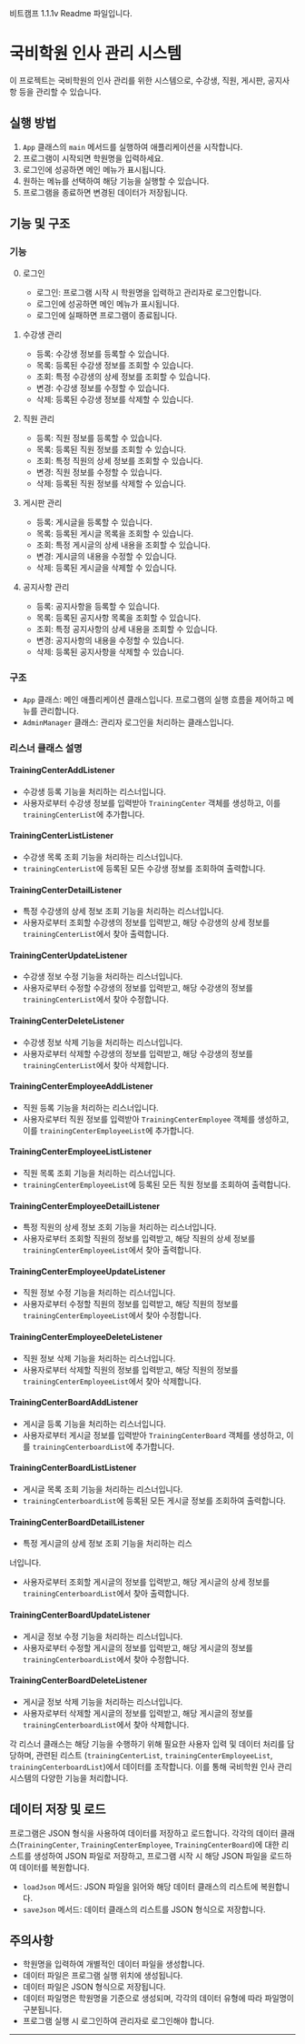 비트캠프 1.1.1v Readme 파일입니다. 

# 국비학원 인사 관리 시스템

이 프로젝트는 국비학원의 인사 관리를 위한 시스템으로, 수강생, 직원, 게시판, 공지사항 등을 관리할 수 있습니다.

## 실행 방법

1. `App` 클래스의 `main` 메서드를 실행하여 애플리케이션을 시작합니다.
2. 프로그램이 시작되면 학원명을 입력하세요.
3. 로그인에 성공하면 메인 메뉴가 표시됩니다.
4. 원하는 메뉴를 선택하여 해당 기능을 실행할 수 있습니다.
5. 프로그램을 종료하면 변경된 데이터가 저장됩니다.

## 기능 및 구조

### 기능

0. 로그인
   - 로그인: 프로그램 시작 시 학원명을 입력하고 관리자로 로그인합니다.
   - 로그인에 성공하면 메인 메뉴가 표시됩니다.
   - 로그인에 실패하면 프로그램이 종료됩니다.

1. 수강생 관리
   - 등록: 수강생 정보를 등록할 수 있습니다.
   - 목록: 등록된 수강생 정보를 조회할 수 있습니다.
   - 조회: 특정 수강생의 상세 정보를 조회할 수 있습니다.
   - 변경: 수강생 정보를 수정할 수 있습니다.
   - 삭제: 등록된 수강생 정보를 삭제할 수 있습니다.

2. 직원 관리
   - 등록: 직원 정보를 등록할 수 있습니다.
   - 목록: 등록된 직원 정보를 조회할 수 있습니다.
   - 조회: 특정 직원의 상세 정보를 조회할 수 있습니다.
   - 변경: 직원 정보를 수정할 수 있습니다.
   - 삭제: 등록된 직원 정보를 삭제할 수 있습니다.

3. 게시판 관리
   - 등록: 게시글을 등록할 수 있습니다.
   - 목록: 등록된 게시글 목록을 조회할 수 있습니다.
   - 조회: 특정 게시글의 상세 내용을 조회할 수 있습니다.
   - 변경: 게시글의 내용을 수정할 수 있습니다.
   - 삭제: 등록된 게시글을 삭제할 수 있습니다.

4. 공지사항 관리
   - 등록: 공지사항을 등록할 수 있습니다.
   - 목록: 등록된 공지사항 목록을 조회할 수 있습니다.
   - 조회: 특정 공지사항의 상세 내용을 조회할 수 있습니다.
   - 변경: 공지사항의 내용을 수정할 수 있습니다.
   - 삭제: 등록된 공지사항을 삭제할 수 있습니다.

### 구조

- `App` 클래스: 메인 애플리케이션 클래스입니다. 프로그램의 실행 흐름을 제어하고 메뉴를 관리합니다.
- `AdminManager` 클래스: 관리자 로그인을 처리하는 클래스입니다.

### 리스너 클래스 설명

#### TrainingCenterAddListener

- 수강생 등록 기능을 처리하는 리스너입니다.
- 사용자로부터 수강생 정보를 입력받아 `TrainingCenter` 객체를 생성하고, 이를 `trainingCenterList`에 추가합니다.

#### TrainingCenterListListener

- 수강생 목록 조회 기능을 처리하는 리스너입니다.
- `trainingCenterList`에 등록된 모든 수강생 정보를 조회하여 출력합니다.

#### TrainingCenterDetailListener

- 특정 수강생의 상세 정보 조회 기능을 처리하는 리스너입니다.
- 사용자로부터 조회할 수강생의 정보를 입력받고, 해당 수강생의 상세 정보를 `trainingCenterList`에서 찾아 출력합니다.

#### TrainingCenterUpdateListener

- 수강생 정보 수정 기능을 처리하는 리스너입니다.
- 사용자로부터 수정할 수강생의 정보를 입력받고, 해당 수강생의 정보를 `trainingCenterList`에서 찾아 수정합니다.

#### TrainingCenterDeleteListener

- 수강생 정보 삭제 기능을 처리하는 리스너입니다.
- 사용자로부터 삭제할 수강생의 정보를 입력받고, 해당 수강생의 정보를 `trainingCenterList`에서 찾아 삭제합니다.

#### TrainingCenterEmployeeAddListener

- 직원 등록 기능을 처리하는 리스너입니다.
- 사용자로부터 직원 정보를 입력받아 `TrainingCenterEmployee` 객체를 생성하고, 이를 `trainingCenterEmployeeList`에 추가합니다.

#### TrainingCenterEmployeeListListener

- 직원 목록 조회 기능을 처리하는 리스너입니다.
- `trainingCenterEmployeeList`에 등록된 모든 직원 정보를 조회하여 출력합니다.

#### TrainingCenterEmployeeDetailListener

- 특정 직원의 상세 정보 조회 기능을 처리하는 리스너입니다.
- 사용자로부터 조회할 직원의 정보를 입력받고, 해당 직원의 상세 정보를 `trainingCenterEmployeeList`에서 찾아 출력합니다.

#### TrainingCenterEmployeeUpdateListener

- 직원 정보 수정 기능을 처리하는 리스너입니다.
- 사용자로부터 수정할 직원의 정보를 입력받고, 해당 직원의 정보를 `trainingCenterEmployeeList`에서 찾아 수정합니다.

#### TrainingCenterEmployeeDeleteListener

- 직원 정보 삭제 기능을 처리하는 리스너입니다.
- 사용자로부터 삭제할 직원의 정보를 입력받고, 해당 직원의 정보를 `trainingCenterEmployeeList`에서 찾아 삭제합니다.

#### TrainingCenterBoardAddListener

- 게시글 등록 기능을 처리하는 리스너입니다.
- 사용자로부터 게시글 정보를 입력받아 `TrainingCenterBoard` 객체를 생성하고, 이를 `trainingCenterboardList`에 추가합니다.

#### TrainingCenterBoardListListener

- 게시글 목록 조회 기능을 처리하는 리스너입니다.
- `trainingCenterboardList`에 등록된 모든 게시글 정보를 조회하여 출력합니다.

#### TrainingCenterBoardDetailListener

- 특정 게시글의 상세 정보 조회 기능을 처리하는 리스

너입니다.
- 사용자로부터 조회할 게시글의 정보를 입력받고, 해당 게시글의 상세 정보를 `trainingCenterboardList`에서 찾아 출력합니다.

#### TrainingCenterBoardUpdateListener

- 게시글 정보 수정 기능을 처리하는 리스너입니다.
- 사용자로부터 수정할 게시글의 정보를 입력받고, 해당 게시글의 정보를 `trainingCenterboardList`에서 찾아 수정합니다.

#### TrainingCenterBoardDeleteListener

- 게시글 정보 삭제 기능을 처리하는 리스너입니다.
- 사용자로부터 삭제할 게시글의 정보를 입력받고, 해당 게시글의 정보를 `trainingCenterboardList`에서 찾아 삭제합니다.

각 리스너 클래스는 해당 기능을 수행하기 위해 필요한 사용자 입력 및 데이터 처리를 담당하며, 관련된 리스트 (`trainingCenterList`, `trainingCenterEmployeeList`, `trainingCenterboardList`)에서 데이터를 조작합니다. 이를 통해 국비학원 인사 관리 시스템의 다양한 기능을 처리합니다.

## 데이터 저장 및 로드

프로그램은 JSON 형식을 사용하여 데이터를 저장하고 로드합니다. 각각의 데이터 클래스(`TrainingCenter`, `TrainingCenterEmployee`, `TrainingCenterBoard`)에 대한 리스트를 생성하여 JSON 파일로 저장하고, 프로그램 시작 시 해당 JSON 파일을 로드하여 데이터를 복원합니다.

- `loadJson` 메서드: JSON 파일을 읽어와 해당 데이터 클래스의 리스트에 복원합니다.
- `saveJson` 메서드: 데이터 클래스의 리스트를 JSON 형식으로 저장합니다.

## 주의사항

- 학원명을 입력하여 개별적인 데이터 파일을 생성합니다.
- 데이터 파일은 프로그램 실행 위치에 생성됩니다.
- 데이터 파일은 JSON 형식으로 저장됩니다.
- 데이터 파일명은 학원명을 기준으로 생성되며, 각각의 데이터 유형에 따라 파일명이 구분됩니다.
- 프로그램 실행 시 로그인하여 관리자로 로그인해야 합니다.

---
